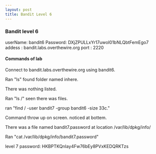 ```yaml
---
layout: post
title: Bandit Level 6
---
```

<h3>Bandit level 6</h3>
userName: bandit6
Password: DXjZPULLxYr17uwoI01bNLQbtFemEgo7
addess  : bandit.labs.overthewire.org
port    : 2220
<h4>Commands of lab</h4>
<p>Connect to bandit.labs.overthewire.org using bandit6.</p>
<p>Ran "ls" found folder named inhere.</p>
<p>There was nothing listed.</p>
<p>Ran "ls /" seen there was files.</p>
<p>ran "find / -user bandit7 -group bandit6 -size 33c."</p>
<p>Command throw up on screen. noticed at bottem.</p>
<p>There was a file named bandit7.password at location /var/lib/dpkg/info/</p>
<p>Ran "cat /var/lib/dpkg/info/bandit7.password"</p>

<p>level 7 password: HKBPTKQnIay4Fw76bEy8PVxKEDQRKTzs</p>
